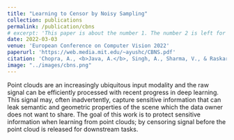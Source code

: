 ```yaml
---
title: "Learning to Censor by Noisy Sampling"
collection: publications
permalink: /publication/cbns
# excerpt: 'This paper is about the number 1. The number 2 is left for future work.'
date: 2022-03-03
venue: 'European Conference on Computer Vision 2022'
paperurl: 'https://web.media.mit.edu/~ayushc/CBNS.pdf'
citation: 'Chopra, A., <b>Java, A.</b>, Singh, A., Sharma, V., & Raskar, R. (2022). Learning to Censor by Noisy Sampling.'
image: "../images/cbns.png"
---
```

Point clouds are an increasingly ubiquitous input modality and the raw signal can be efficiently processed with recent progress in deep learning. This signal may, often inadvertently, capture sensitive information that can leak semantic and geometric properties of the scene which the data owner does not want to share. The goal of this work is to protect sensitive information when learning from point clouds; by censoring signal before the point cloud is released for downstream tasks. <br>
<!-- This work was done in collaboration with the [MIT Media Lab](https://www.media.mit.edu/) -->
